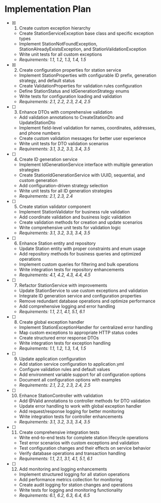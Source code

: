 # Implementation Plan

- [x] 1. Create custom exception hierarchy
  - Create StationServiceException base class and specific exception types
  - Implement StationNotFoundException, StationAlreadyExistsException, and StationValidationException
  - Write unit tests for all custom exceptions
  - _Requirements: 1.1, 1.2, 1.3, 1.4, 1.5_

- [x] 2. Create configuration properties for station service
  - Implement StationProperties with configurable ID prefix, generation strategy, and default status
  - Create ValidationProperties for validation rules configuration
  - Define StationStatus and IdGenerationStrategy enums
  - Write tests for configuration loading and validation
  - _Requirements: 2.1, 2.2, 2.3, 2.4, 2.5_

- [ ] 3. Enhance DTOs with comprehensive validation
  - Add validation annotations to CreateStationDto and UpdateStationDto
  - Implement field-level validation for names, coordinates, addresses, and phone numbers
  - Create custom validation messages for better user experience
  - Write unit tests for DTO validation scenarios
  - _Requirements: 3.1, 3.2, 3.3, 3.4, 3.5_

- [ ] 4. Create ID generation service
  - Implement IdGenerationService interface with multiple generation strategies
  - Create StationIdGenerationService with UUID, sequential, and custom generation
  - Add configuration-driven strategy selection
  - Write unit tests for all ID generation strategies
  - _Requirements: 2.1, 2.3, 2.4_

- [ ] 5. Create station validator component
  - Implement StationValidator for business rule validation
  - Add coordinate validation and business logic validation
  - Create validation methods for creation and update scenarios
  - Write comprehensive unit tests for validation logic
  - _Requirements: 3.1, 3.2, 3.3, 3.4, 3.5_

- [ ] 6. Enhance Station entity and repository
  - Update Station entity with proper constraints and enum usage
  - Add repository methods for business queries and optimized operations
  - Implement custom queries for filtering and bulk operations
  - Write integration tests for repository enhancements
  - _Requirements: 4.1, 4.2, 4.3, 4.4, 4.5_

- [ ] 7. Refactor StationService with improvements
  - Update StationService to use custom exceptions and validation
  - Integrate ID generation service and configuration properties
  - Remove redundant database operations and optimize performance
  - Add comprehensive logging and error handling
  - _Requirements: 1.1, 2.1, 4.1, 5.1, 6.1_

- [ ] 8. Create global exception handler
  - Implement StationExceptionHandler for centralized error handling
  - Map custom exceptions to appropriate HTTP status codes
  - Create structured error response DTOs
  - Write integration tests for exception handling
  - _Requirements: 1.1, 1.2, 1.3, 1.4, 1.5_

- [ ] 9. Update application configuration
  - Add station service configuration to application.yml
  - Configure validation rules and default values
  - Add environment variable support for all configuration options
  - Document all configuration options with examples
  - _Requirements: 2.1, 2.2, 2.3, 2.4, 2.5_

- [ ] 10. Enhance StationController with validation
  - Add @Valid annotations to controller methods for DTO validation
  - Update error handling to work with global exception handler
  - Add request/response logging for better monitoring
  - Write integration tests for controller enhancements
  - _Requirements: 3.1, 3.2, 3.3, 3.4, 3.5_

- [ ] 11. Create comprehensive integration tests
  - Write end-to-end tests for complete station lifecycle operations
  - Test error scenarios with custom exceptions and validation
  - Test configuration changes and their effects on service behavior
  - Verify database operations and transaction handling
  - _Requirements: 1.1, 2.1, 3.1, 4.1, 5.1, 6.1_

- [ ] 12. Add monitoring and logging enhancements
  - Implement structured logging for all station operations
  - Add performance metrics collection for monitoring
  - Create audit logging for station changes and operations
  - Write tests for logging and monitoring functionality
  - _Requirements: 6.1, 6.2, 6.3, 6.4, 6.5_
